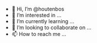 - 👋 Hi, I’m @houtenbos
- 👀 I’m interested in ...
- 🌱 I’m currently learning ...
- 💞️ I’m looking to collaborate on ...
- 📫 How to reach me ...

<!---
houtenbos/houtenbos is a ✨ special ✨ repository because its `README.md` (this file) appears on your GitHub profile.
You can click the Preview link to take a look at your changes.
--->
